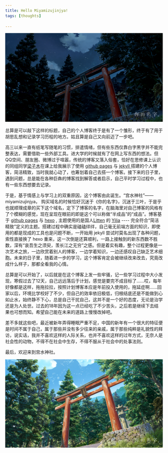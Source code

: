 ```yaml
---
title: Hello Miyamizujinjya!
tags: [thoughts]

---
```

![宫水神社-night](/assets/postimg/hello-miyamizujinjya/hello-miyamizujinjya0.jpg)

总算是可以敲下这样的标题，自己的个人博客终于是有了一个雏形，终于有了用于胡思乱想和记录学习历程的地方。姑且算是自己又向前迈了一步吧。

高三以来一直有纸笔写随笔的习惯，排遣情绪，但有些东西仅靠白字黑字并不能完整表达，需要借助一些外部工具。进大学的时候就有了在网上写东西的想法。但QQ空间、朋友圈、微博过于喧嚣，传统的博客又落入俗套，恰好在思修课上认识的同组同学[梁子木](http://firenzem.com/)在课上给我展示了使用 [github pages](https://pages.github.com/) 与 [jekyll ](https://jekyllrb.com/)搭建的个人博客，简洁精致，当时我就心动了，也筹划着自己去搭一个博客。接下来的日子里，遇到问题，总是能在各种巨犇的博客找到解答或者启示，自己平时学习过程中，也有一些东西想要去记录。

<!--more-->

于是，基于情感上与学习上的双重原因，这个博客由此诞生。“宫水神社”——miyamizujinjya， 购买域名的时候恰好沉迷于《你的名字》，沉迷于三叶，于是乎也就顺理成章的买下这个域名，定下了博客的名字，在脑海里对自己博客的风格有了个模糊的感觉，现在呈现在眼前的即是这个可以称做“半成品”的“成品”。博客基于 [github pages](https://pages.github.com/) 与 [hexo](https://hexo.io/) , 主题使用的是国人[Litten](http://litten.me/) 的 [Yilia](https://github.com/litten/hexo-theme-yilia/) ---- 完全符合“简洁精致”定义的主题。搭建过程中确实是磕磕绊绊，自己毫无前端方面的知识，即使用的都是现成的工具也是问题不断，一开始用 jekyll 尝试时莫名出现了各种问题，索性直接换了 hexo 重来，这一次倒是还算顺利，一路上接触到的新东西数不胜数，深有“哀吾生之须臾，羡长江之无穷”之感。但是着实有趣，整个过程更像是一次艺术之旅，一边欣赏着别人的博客，一边学着知识，一边还感叹自己缺乏艺术细胞。未来的日子里，随着进一步的学习，这个博客肯定会被继续改来改去，究竟改成什么样子，那都全看我的心情。

总算是可以开始了，以后就是在这个博客上发一些牢骚，记一些学习过程中大小发现，寒假过去了12天，自己远远落后于计划，感觉是要完不成目标了......哎，每年好像都是这样，拖拖拉拉，按照计划博客本应是年前投入使用的，拖延症啊......回家以后，环境比学校好了不少，但自己的效率依旧极低，归根结底还是不能做到心如止水，始终静不下心，总是自己干扰自己，这并不是一个好的态度，无论是治学还是为人处世。过去的18年因为这一点已经吃了不少苦头，之后若是继续下去结果也可想而知。希望自己能在未来的道路上慢慢改掉吧。

差不多就这些吧，最近被新年弄得睡眠严重不足，中国的新年有一个很大的特征便是时间不属于自己，属于那些并没有多少往来的亲戚，属于那些纯粹是礼貌性的拜访，说实话，我并不喜欢这样的人际关系，也并不喜欢这样的过年方式，无奈人是社会性的动物，不得不在社会中生存，不得不服从于社会中的处事法则。

最后，欢迎来到宫水神社。

![宫水神社-day](/assets/postimg/hello-miyamizujinjya/hello-miyamizujinjya1.jpg)